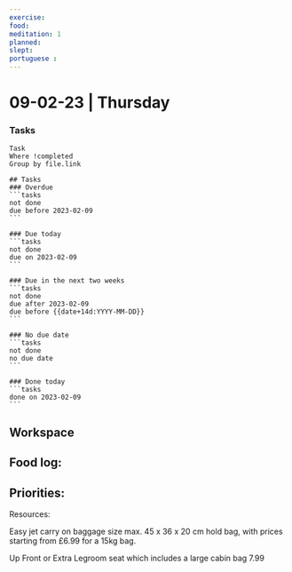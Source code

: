 ```yaml
---
exercise: 
food:
meditation: 1
planned:
slept:
portuguese :
---
```


# 09-02-23 | Thursday

### Tasks
```dataview
Task
Where !completed
Group by file.link
```

````
## Tasks
### Overdue
```tasks
not done
due before 2023-02-09
```

### Due today
```tasks
not done
due on 2023-02-09
```

### Due in the next two weeks
```tasks
not done
due after 2023-02-09
due before {{date+14d:YYYY-MM-DD}}
```

### No due date
```tasks
not done
no due date
```

### Done today
```tasks
done on 2023-02-09
```
````

## Workspace


Food log:
- 

Priorities:
- 

Resources:

Easy jet carry on baggage size
max. 45 x 36 x 20 cm
hold bag, with prices starting from £6.99 for a 15kg bag.

Up Front or Extra Legroom seat which includes a large cabin bag 7.99